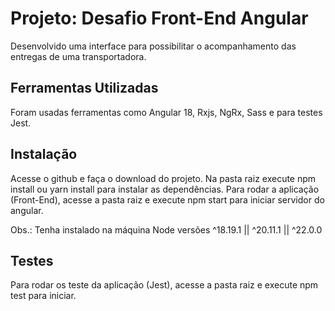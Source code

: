 # Projeto: Desafio Front-End Angular
Desenvolvido uma interface para possibilitar o acompanhamento das entregas de uma transportadora. 

## Ferramentas Utilizadas
Foram usadas ferramentas como Angular 18, Rxjs, NgRx, Sass e para testes Jest.

## Instalação

Acesse o github e faça o download do projeto.
Na pasta raiz execute npm install ou yarn install para instalar as dependências.
Para rodar a aplicação (Front-End), acesse a pasta raiz e execute npm start para iniciar servidor do angular.

Obs.: Tenha instalado na máquina Node versões ^18.19.1 || ^20.11.1 || ^22.0.0 

## Testes

Para rodar os teste da aplicação (Jest), acesse a pasta raiz e execute npm test para iniciar.
